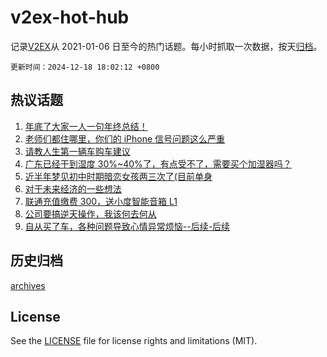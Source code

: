 # v2ex-hot-hub

 记录[V2EX](https://www.v2ex.com/)从 2021-01-06 日至今的热门话题。每小时抓取一次数据，按天[归档](archives)。

`更新时间：2024-12-18 18:02:12 +0800`

## 热议话题

1. [年底了大家一人一句年终总结！](https://www.v2ex.com/t/1098386)
1. [老师们都住哪里，你们的 iPhone 信号问题这么严重](https://www.v2ex.com/t/1098290)
1. [请教人生第一辆车购车建议](https://www.v2ex.com/t/1098373)
1. [广东已经干到湿度 30%~40%了，有点受不了，需要买个加湿器吗？](https://www.v2ex.com/t/1098359)
1. [近半年梦见初中时期暗恋女孩两三次了(目前单身](https://www.v2ex.com/t/1098376)
1. [对于未来经济的一些想法](https://www.v2ex.com/t/1098460)
1. [联通充值缴费 300，送小度智能音箱 L1](https://www.v2ex.com/t/1098303)
1. [公司要搞逆天操作，我该何去何从](https://www.v2ex.com/t/1098457)
1. [自从买了车，各种问题导致心情异常烦恼--后续-后续](https://www.v2ex.com/t/1098409)

## 历史归档

[archives](archives)

## License

See the [LICENSE](LICENSE) file for license rights and limitations (MIT).
